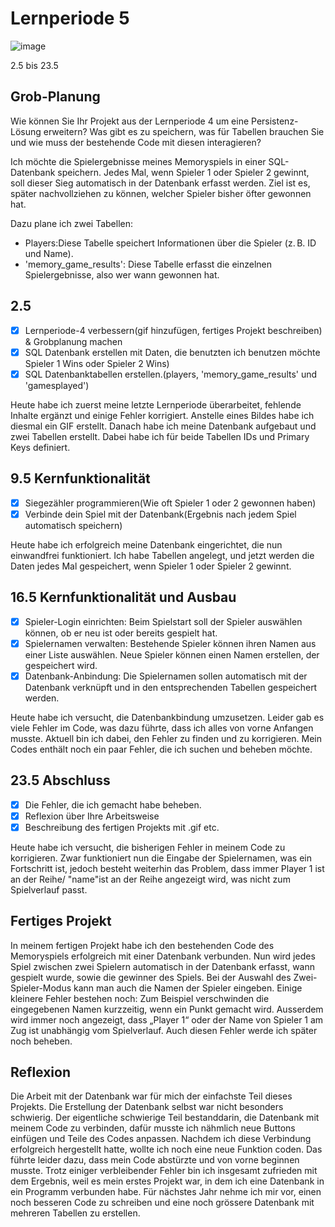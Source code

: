 # Lernperiode 5

![image](https://github.com/user-attachments/assets/2546ac70-df9d-4016-bd22-cad4813ad053)

2.5 bis 23.5

## Grob-Planung

Wie können Sie Ihr Projekt aus der Lernperiode 4 um eine Persistenz-Lösung erweitern? Was gibt es zu speichern, was für Tabellen brauchen Sie und wie muss der bestehende Code mit diesen interagieren?

Ich möchte die Spielergebnisse meines Memoryspiels in einer SQL-Datenbank speichern. Jedes Mal, wenn Spieler 1 oder Spieler 2 gewinnt, soll dieser Sieg automatisch in der Datenbank erfasst werden. Ziel ist es, später nachvollziehen zu können, welcher Spieler bisher öfter gewonnen hat.

Dazu plane ich zwei Tabellen:
- Players:Diese Tabelle speichert Informationen über die Spieler (z. B. ID und Name).
- 'memory_game_results': Diese Tabelle erfasst die einzelnen Spielergebnisse, also wer wann gewonnen hat.


## 2.5

- [x] Lernperiode-4 verbessern(gif hinzufügen, fertiges Projekt beschreiben) & Grobplanung machen
- [x] SQL Datenbank erstellen mit Daten, die benutzten ich benutzen möchte Spieler 1 Wins oder Spieler 2 Wins)
- [x] SQL Datenbanktabellen erstellen.(players, 'memory_game_results' und 'gamesplayed')

Heute habe ich zuerst meine letzte Lernperiode überarbeitet, fehlende Inhalte ergänzt und einige Fehler korrigiert. Anstelle eines Bildes habe ich diesmal ein GIF erstellt.
Danach habe ich meine Datenbank aufgebaut und zwei Tabellen erstellt. Dabei habe ich für beide Tabellen IDs und Primary Keys definiert.


## 9.5 Kernfunktionalität

- [x] Siegezähler programmieren(Wie oft Spieler 1 oder 2 gewonnen haben)
- [x] Verbinde dein Spiel mit der Datenbank(Ergebnis nach jedem Spiel automatisch speichern)
      
Heute habe ich erfolgreich meine Datenbank eingerichtet, die nun einwandfrei funktioniert. Ich habe Tabellen angelegt,
und jetzt werden die Daten jedes Mal gespeichert, wenn Spieler 1 oder Spieler 2 gewinnt.


## 16.5 Kernfunktionalität und Ausbau

- [x] Spieler-Login einrichten: Beim Spielstart soll der Spieler auswählen können, ob er neu ist oder bereits gespielt hat.
- [x] Spielernamen verwalten: Bestehende Spieler können ihren Namen aus einer Liste auswählen. Neue Spieler können einen Namen erstellen, der gespeichert wird.
- [x] Datenbank-Anbindung: Die Spielernamen sollen automatisch mit der Datenbank verknüpft und in den entsprechenden Tabellen gespeichert werden.

Heute habe ich versucht, die Datenbankbindung umzusetzen. Leider gab es viele Fehler im Code, was dazu führte, dass ich alles von vorne Anfangen musste.
Aktuell bin ich dabei, den Fehler zu finden und zu korrigieren. Mein Codes enthält noch ein paar Fehler, die ich suchen und beheben möchte.


## 23.5 Abschluss

- [x] Die Fehler, die ich gemacht habe beheben.
- [x] Reflexion über Ihre Arbeitsweise
- [x] Beschreibung des fertigen Projekts mit .gif etc.

Heute habe ich versucht, die bisherigen Fehler in meinem Code zu korrigieren. Zwar funktioniert nun die Eingabe der Spielernamen, was ein Fortschritt ist, jedoch besteht weiterhin das Problem, dass immer Player 1 ist an der Reihe/ "name"ist an der Reihe angezeigt wird, was nicht zum Spielverlauf passt.


## Fertiges Projekt

In meinem fertigen Projekt habe ich den bestehenden Code des Memoryspiels erfolgreich mit einer Datenbank verbunden. Nun wird jedes Spiel zwischen zwei Spielern automatisch in der Datenbank erfasst, wann gespielt wurde, sowie die gewinner des Spiels. Bei der Auswahl des Zwei-Spieler-Modus kann man auch die Namen der Spieler eingeben.
Einige kleinere Fehler bestehen noch: Zum Beispiel verschwinden die eingegebenen Namen kurzzeitig, wenn ein Punkt gemacht wird. Ausserdem wird immer noch angezeigt, dass „Player 1“ oder der Name von Spieler 1 am Zug ist unabhängig vom Spielverlauf. Auch diesen Fehler werde ich später noch beheben.

## Reflexion

Die Arbeit mit der Datenbank war für mich der einfachste Teil dieses Projekts. Die Erstellung der Datenbank selbst war nicht besonders schwierig. Der eigentliche schwierige Teil bestanddarin, die Datenbank mit meinem Code zu verbinden, dafür musste ich nähmlich neue Buttons einfügen und Teile des Codes anpassen.
Nachdem ich diese Verbindung erfolgreich hergestellt hatte, wollte ich noch eine neue Funktion coden. Das führte leider dazu, dass mein Code abstürzte und von vorne beginnen musste.
Trotz einiger verbleibender Fehler bin ich insgesamt zufrieden mit dem Ergebnis, weil es mein erstes Projekt war, in dem ich eine Datenbank in ein Programm verbunden habe.
Für nächstes Jahr nehme ich mir vor, einen noch besseren Code zu schreiben und eine noch grössere Datenbank mit mehreren Tabellen zu erstellen.
